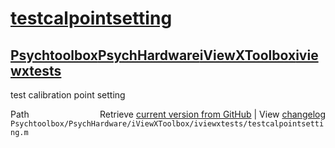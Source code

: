 # [testcalpointsetting](testcalpointsetting)
## [Psychtoolbox](Psychtoolbox)[PsychHardware](PsychHardware)[iViewXToolbox](iViewXToolbox)[iviewxtests](iviewxtests)

test calibration point setting  




<div class="code_header" style="text-align:right;">
  <span style="float:left;">Path&nbsp;&nbsp;</span> <span class="counter">Retrieve <a href=
  "https://raw.github.com/Psychtoolbox-3/Psychtoolbox-3/beta/Psychtoolbox/PsychHardware/iViewXToolbox/iviewxtests/testcalpointsetting.m">current version from GitHub</a> | View <a href=
  "https://github.com/Psychtoolbox-3/Psychtoolbox-3/commits/beta/Psychtoolbox/PsychHardware/iViewXToolbox/iviewxtests/testcalpointsetting.m">changelog</a></span>
</div>
<div class="code">
  <code>Psychtoolbox/PsychHardware/iViewXToolbox/iviewxtests/testcalpointsetting.m</code>
</div>

